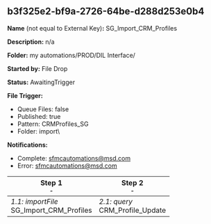 ## b3f325e2-bf9a-2726-64be-d288d253e0b4

**Name** (not equal to External Key)**:** SG_Import_CRM_Profiles

**Description:** n/a

**Folder:** my automations/PROD/DIL Interface/

**Started by:** File Drop

**Status:** AwaitingTrigger

**File Trigger:**

* Queue Files: false
* Published: true
* Pattern: CRMProfiles_SG
* Folder:  import\

**Notifications:**

* Complete: sfmcautomations@msd.com
* Error: sfmcautomations@msd.com

| Step 1<br>_<small>-</small>_ | Step 2<br>_<small>-</small>_ |
| --- | --- |
| _1.1: importFile_<br>SG_Import_CRM_Profiles | _2.1: query_<br>CRM_Profile_Update |
